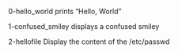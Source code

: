 0-hello_world
prints “Hello, World”

1-confused_smiley
displays a confused smiley

2-hellofile
Display the content of the /etc/passwd 
